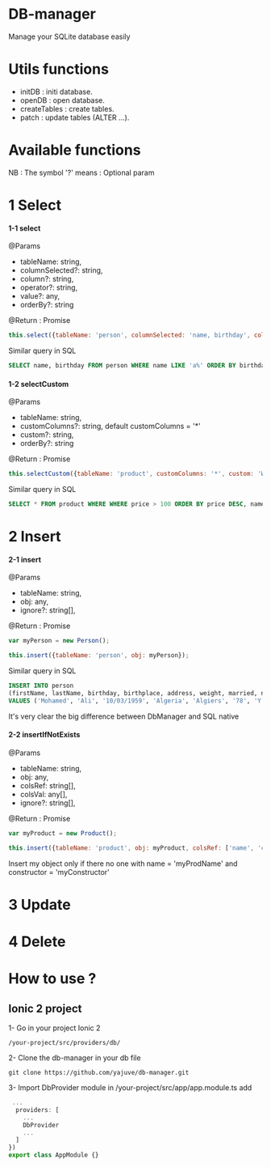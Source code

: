 # DB-manager
Manage your SQLite database easily

# Utils functions

* initDB : initi database.
* openDB : open database.
* createTables : create tables.
* patch : update tables (ALTER ...).

# Available functions
NB : The symbol '?' means : Optional param
# 1 Select
#### 1-1 select
@Params
  * tableName: string, 
  * columnSelected?: string, 
  * column?: string, 
  * operator?: string, 
  * value?: any, 
  * orderBy?: string
  
@Return : Promise
  
```javascript
this.select({tableName: 'person', columnSelected: 'name, birthday', column: 'name', operator: 'like', value: 'a%', orderBy: 'birthday ASC'});
```
Similar query in SQL
```sql
SELECT name, birthday FROM person WHERE name LIKE 'a%' ORDER BY birthday ASC;
```


#### 1-2 selectCustom
@Params
  * tableName: string, 
  * customColumns?: string, default customColumns = '*'
  * custom?: string, 
  * orderBy?: string
  
@Return : Promise
```javascript
this.selectCustom({tableName: 'product', customColumns: '*', custom: 'WHERE price > 100', orderBy: 'price DESC, name ASC'});
```
Similar query in SQL
```sql
SELECT * FROM product WHERE WHERE price > 100 ORDER BY price DESC, name ASC;
```

# 2 Insert

#### 2-1 insert
@Params
  * tableName: string, 
  * obj: any,
  * ignore?: string[], 
  
@Return : Promise

```javascript
var myPerson = new Person();

this.insert({tableName: 'person', obj: myPerson});
```

Similar query in SQL
```sql
INSERT INTO person 
(firstName, lastName, birthday, birthplace, address, weight, married, nbrChild, job, hasCar) 
VALUES ('Mohamed', 'Ali', '10/03/1959', 'Algeria', 'Algiers', '78', 'Y', '4', 'Officer', 'Y');
```

It's very clear the big difference between DbManager and SQL native

#### 2-2 insertIfNotExists
@Params
  * tableName: string, 
  * obj: any,
  * colsRef: string[],
  * colsVal: any[],
  * ignore?: string[], 
  
@Return : Promise

```javascript
var myProduct = new Product();

this.insert({tableName: 'product', obj: myProduct, colsRef: ['name', 'constructor'], colsVal: ['myProdName', 'myConstructor']});
```
Insert my object only if there no one with name = 'myProdName' and constructor = 'myConstructor'

# 3 Update

# 4 Delete

# How to use ?
## Ionic 2 project

1- Go in your project Ionic 2

```shell
/your-project/src/providers/db/
```

2- Clone the db-manager in your db file
```shell
git clone https://github.com/yajuve/db-manager.git
```

3- Import DbProvider module
in
/your-project/src/app/app.module.ts
add 

```javascript
 ...
  providers: [
    ...
    DbProvider
    ...
  ]
})
export class AppModule {}
```

